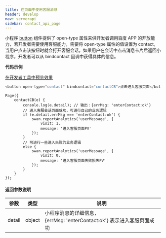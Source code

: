 ```yaml
---
title: 在页面中使用客服消息
header: develop
nav: serverapi
sidebar: contact_api_page
---
```

 

小程序 [button](/develop/component/formlist_button/) 组件提供了 open-type 属性来供开发者调用百度 APP 的开放能力，若开发者需要使用客服能力，需要将 open-type 属性的值设置为 contact，当用户点击该按钮时就会打开客服会话，如果用户在会话中点击消息卡片后返回小程序，开发者可以从 bindcontact 回调中获得具体的信息。 

**代码示例**

<a href="swanide://fragment/98aecd7f087df1074986f7a658b710b01574068001913" title="在开发者工具中预览效果" target="_self">在开发者工具中预览效果</a>

```js
<button open-type="contact" bindcontact="contactCB">点击进入客服页面</button>
```

```
Page({
    contactCB(e) {
        console.log(e.detail); // 输出：{errMsg: 'enterContact:ok'}
        // 进入客服会话页面成功，可进行自己的业务逻辑
        if (e.detail.errMsg === 'enterContact:ok') {
            swan.reportAnalytics('userMessage', {
                visit: 1,
                message: '进入客服页面PV'
            });
        }
        // 可进行一些进入失败的业务逻辑
        else {
            swan.reportAnalytics('userMessage', {
                visit: 0,
                message: '进入客服页面失败损失PV'
            });
        }
    }
});
```

#### 返回参数说明

| 参数 | 类型 | 说明 |
| ---- |---- |----|
| detail | object | 小程序消息的详细信息，{errMsg: 'enterContact:ok'} 表示进入客服页面成功 |